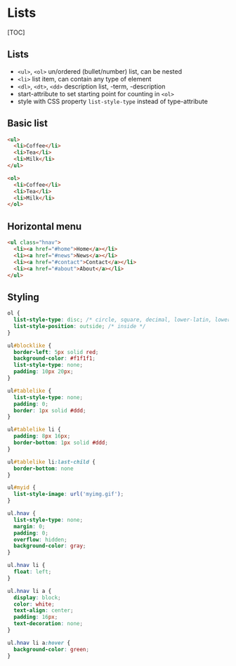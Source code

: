 # Lists

[TOC]

## Lists

- `<ul>`, `<ol>` un/ordered (bullet/number) list, can be nested
- `<li>` list item, can contain any type of element
- `<dl>`, `<dt>`, `<dd>` description list, -term, -description
- start-attribute to set starting point for counting in `<ol>`
- style with CSS property `list-style-type` instead of type-attribute

## Basic list

```html
<ul>
  <li>Coffee</li>
  <li>Tea</li>
  <li>Milk</li>
</ul>

<ol>
  <li>Coffee</li>
  <li>Tea</li>
  <li>Milk</li>
</ol>
```

## Horizontal menu

```html
<ul class="hnav">
  <li><a href="#home">Home</a></li>
  <li><a href="#news">News</a></li>
  <li><a href="#contact">Contact</a></li>
  <li><a href="#about">About</a></li>
</ul>
```

## Styling

```css
ol {
  list-style-type: disc; /* circle, square, decimal, lower-latin, lower-roman, none */
  list-style-position: outside; /* inside */
}

ul#blocklike {
  border-left: 5px solid red;
  background-color: #f1f1f1;
  list-style-type: none;
  padding: 10px 20px;
}

ul#tablelike {
  list-style-type: none;
  padding: 0;
  border: 1px solid #ddd;
}

ul#tablelike li {
  padding: 8px 16px;
  border-bottom: 1px solid #ddd;
}

ul#tablelike li:last-child {
  border-bottom: none
}

ul#myid {
  list-style-image: url('myimg.gif');
}

ul.hnav {
  list-style-type: none;
  margin: 0;
  padding: 0;
  overflow: hidden;
  background-color: gray;
}

ul.hnav li {
  float: left;
}

ul.hnav li a {
  display: block;
  color: white;
  text-align: center;
  padding: 16px;
  text-decoration: none;
}

ul.hnav li a:hover {
  background-color: green;
}
```
